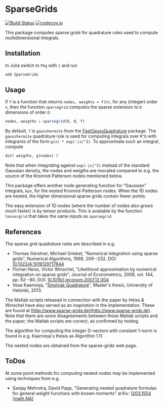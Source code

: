 # SparseGrids

[![Build Status](https://travis-ci.org/robertdj/SparseGrids.jl.svg?branch=master)](https://travis-ci.org/robertdj/SparseGrids.jl)
[![codecov.io](https://codecov.io/github/robertdj/SparseGrids.jl/coverage.svg?branch=master)](https://codecov.io/github/robertdj/SparseGrids.jl?branch=master)

This package computes sparse grids for quadrature rules used to compute multidimensional integrals.


## Installation

In Julia switch to `Pkg` with `]` and run

```julia
add SparseGrids
```


## Usage

If `f` is a function that returns `nodes, weights = f(n)`, for any (integer) order `n`, then the function `sparsegrid` computes the sparse extension to `D` dimensions of order `O`:

```julia
nodes, weigths = sparsegrid(D, O, f)
```

By default, `f` is `gausshermite` from the [FastGaussQuadrature](https://github.com/ajt60gaibb/FastGaussQuadrature.jl) package.
The `gausshermite` quadrature rule is used for computing integrals over `R^D` with integrants of the form `g(x) * exp(-|x|^2)`.
To approximate such an integral, compute

```julia
dot( weigths, g(nodes) )
```

Note that when integrating against `exp(-|x|^2)` instead of the standard Gaussian density, the nodes and weigths are rescaled compared to e.g. the source of the Kronrod-Patterson nodes mentioned below.

This package offers another node generating function for "Gaussian" integrals, `kpn`, for the *nested* Kronrod-Patterson nodes.
When the 1D nodes are nested, the higher dimensional sparse grids contain fewer points.

The easy extension of 1D nodes (where the number of nodes also grows *much* faster) is by tensor products.
This is available by the function `tensorgrid` that takes the same inputs as `sparsegrid`.


## References

The sparse grid quadrature rules are described in e.g.

* Thomas Gerstner, Michael Griebel, "Numerical integration using sparse grids", Numerical Algorithms, 1998, 209--232.
DOI: [10.1023/A:1019129717644](http://dx.doi.org/10.1023/A:1019129717644)
* Florian Heiss, Victor Winschel, "Likelihood approximation by numerical integration on sparse grids", Journal of Econometrics, 2008, vol. 144, pp. 62--80.
DOI: [10.1016/j.jeconom.2007.12.004](http://dx.doi.org/10.1016/j.jeconom.2007.12.004)
* Vesa Kaarnioja, "[Smolyak Quadrature](http://hdl.handle.net/10138/40159)", Master's thesis, University of Helsinki, 2013.

The Matlab scripts released in connection with the paper by Heiss & Winschel have also served as an inspiration in the implementation. 
These are found at [http://www.sparse-grids.de](http://www.sparse-grids.de).
Note that there are some disagreements between these Matlab scripts and the paper; the Matlab scripts are correct, as confirmed by testing.

The algorithm for computing the integer D-vectors with constant 1-norm is found in e.g. Kaarnioja's thesis as Algorithm 1.11.

The nested nodes are obtained from the sparse-grids web page.

## ToDos

At some point methods for *computing* nested nodes may be implemented using techniques from e.g.

* Sanjay Mehrotra, David Papp, "Generating nested quadrature formulas for general weight functions with known moments"
arXiv: [1203.1554 [math.NA]](http://arxiv.org/abs/1203.1554v1)


